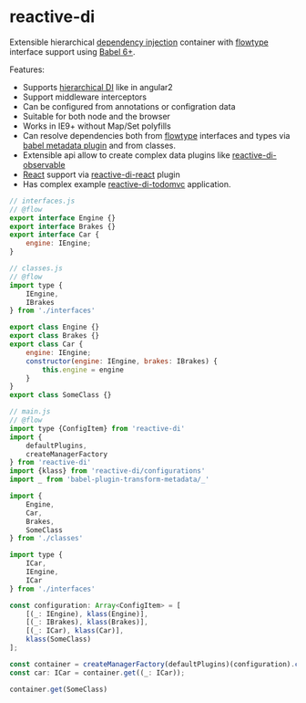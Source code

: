 # reactive-di

Extensible hierarchical [dependency injection](https://en.wikipedia.org/wiki/Dependency_injection) container with [flowtype](http://flowtype.org/) interface support using [Babel 6+](https://babeljs.io/).

Features:
-	Supports [hierarchical DI](https://angular.io/docs/ts/latest/guide/hierarchical-dependency-injection.html) like in angular2
-	Support middleware interceptors
-	Can be configured from annotations or configration data
-	Suitable for both node and the browser
-	Works in IE9+ without Map/Set polyfills
-	Can resolve dependencies both from [flowtype](http://flowtype.org/) interfaces and types via [babel metadata plugin](https://github.com/zerkalica/babel-plugin-transform-metadata) and from classes.
-	Extensible api allow to create complex data plugins like [reactive-di-observable](https://github.com/zerkalica/reactive-di-observable)
-	[React](https://facebook.github.io/react/) support via [reactive-di-react](https://github.com/zerkalica/reactive-di-react) plugin
-	Has complex example [reactive-di-todomvc](https://github.com/zerkalica/reactive-di-todomvc/) application.

```js
// interfaces.js
// @flow
export interface Engine {}
export interface Brakes {}
export interface Car {
    engine: IEngine;
}
```

```js
// classes.js
// @flow
import type {
    IEngine,
    IBrakes
} from './interfaces'

export class Engine {}
export class Brakes {}
export class Car {
    engine: IEngine;
    constructor(engine: IEngine, brakes: IBrakes) {
        this.engine = engine
    }
}
export class SomeClass {}
```

```js
// main.js
// @flow
import type {ConfigItem} from 'reactive-di'
import {
    defaultPlugins,
    createManagerFactory
} from 'reactive-di'
import {klass} from 'reactive-di/configurations'
import _ from 'babel-plugin-transform-metadata/_'

import {
    Engine,
    Car,
    Brakes,
    SomeClass
} from './classes'

import type {
    ICar,
    IEngine,
    ICar
} from './interfaces'

const configuration: Array<ConfigItem> = [
    [(_: IEngine), klass(Engine)],
    [(_: IBrakes), klass(Brakes)],
    [(_: ICar), klass(Car)],
    klass(SomeClass)
];

const container = createManagerFactory(defaultPlugins)(configuration).createContainer()
const car: ICar = container.get((_: ICar));

container.get(SomeClass)
```
